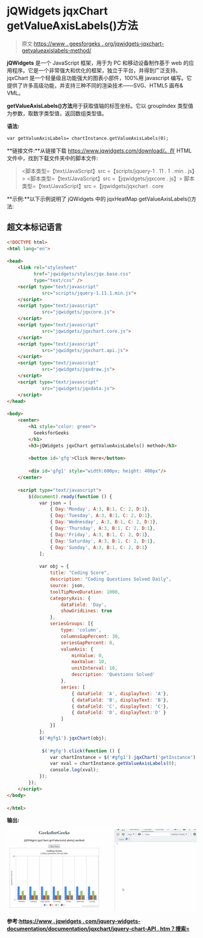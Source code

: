 # jQWidgets jqxChart getValueAxisLabels()方法

> 原文:[https://www . geesforgeks . org/jqwidgets-jqxchart-getvalueaxislabels-method/](https://www.geeksforgeeks.org/jqwidgets-jqxchart-getvalueaxislabels-method/)

**jQWidgets** 是一个 JavaScript 框架，用于为 PC 和移动设备制作基于 web 的应用程序。它是一个非常强大和优化的框架，独立于平台，并得到广泛支持。jqxChart 是一个轻量级且功能强大的图表小部件，100%用 javascript 编写。它提供了许多高级功能，并支持三种不同的渲染技术——SVG、HTML5 画布& VML。

**getValueAxisLabels()方法**用于获取值轴的标签坐标。它以 groupIndex 类型值为参数，取数字类型值，返回数组类型值。

**语法:**

```html
var getValueAxisLabels= chartInstance.getValueAxisLabels(0);
```

**链接文件:**从链接下载 https://www.jqwidgets.com/download/。在 HTML 文件中，找到下载文件夹中的脚本文件:

> <link rel="”stylesheet”" href="”jqwidgets/styles/jqx.base.css”" type="”text/css”">
> <脚本类型=【text/JavaScript】src =【scripts/jquery-1 . 11 . 1 . min . js】></脚本>
> <脚本类型=【text/JavaScript】src =【jqwidgets/jqxcore . js】></脚本>
> 脚本类型=【text/JavaScript】src =【jqwidgets/jqxchart . core

**示例:**以下示例说明了 jQWidgets 中的 jqxHeatMap getValueAxisLabels()方法:

## 超文本标记语言

```html
<!DOCTYPE html>
<html lang="en">

<head>
    <link rel="stylesheet" 
          href="jqwidgets/styles/jqx.base.css" 
          type="text/css" />
    <script type="text/javascript" 
             src="scripts/jquery-1.11.1.min.js">
    </script>
    <script type="text/javascript"
             src="jqwidgets/jqxcore.js">
    </script>
    <script type="text/javascript" 
             src="jqwidgets/jqxchart.core.js">
    </script>
    <script type="text/javascript" 
             src="jqwidgets/jqxchart.api.js">
    </script>
    <script type="text/javascript" 
             src="jqwidgets/jqxdraw.js">
    </script>
    <script type="text/javascript" 
             src="jqwidgets/jqxdata.js">
    </script>
</head>

<body>
    <center>
        <h1 style="color: green">
          GeeksforGeeks
        </h1>
        <h3>jQWidgets jqxChart getValueAxisLabels() method</h3>

        <button id='gfg'>Click Here</button>

        <div id='gfg1' style="width:600px; height: 400px"/>
    </center>

    <script type="text/javascript">
        $(document).ready(function () {
            var json = [
                { Day:'Monday', A:3, B:1, C: 2, D:1},
                { Day:'Tuesday', A:3, B:1, C: 2, D:1},
                { Day:'Wednesday', A:3, B:1, C: 2, D:1},
                { Day:'Thursday', A:3, B:1, C: 2, D:1},
                { Day:'Friday', A:3, B:1, C: 2, D:1},
                { Day:'Saturday', A:3, B:1, C: 2, D:1},
                { Day:'Sunday', A:3, B:1, C: 2, D:1}
            ];

            var obj = {
                title: "Coding Score",
                description: "Coding Questions Solved Daily",
                source: json,
                toolTipMoveDuration: 1000,
                categoryAxis: {
                    dataField: 'Day',
                    showGridLines: true
                },
                seriesGroups: [{
                    type: 'column',
                    columnsGapPercent: 30,
                    seriesGapPercent: 0,
                    valueAxis: {
                        minValue: 0,
                        maxValue: 10,
                        unitInterval: 10,
                        description: 'Questions Solved'
                    },
                    series: [
                        { dataField: 'A', displayText: 'A'},
                        { dataField: 'B', displayText: 'B'},
                        { dataField: 'C', displayText: 'C'},
                        { dataField: 'D', displayText:'D' }
                    ]
                }]
            };
            $('#gfg1').jqxChart(obj);

             $('#gfg').click(function () {
                var chartInstance = $('#gfg1').jqxChart('getInstance');
                var xval = chartInstance.getValueAxisLabels(0); 
                console.log(xval);
            });
        });
    </script>
</body>

</html>
```

**输出:**

![](img/e35e92face9c5c0aa9d1c50ad3aef08c.png)

**参考:**[**https://www . jqwidgets . com/jquery-widgets-documentation/documentation/jqxchart/jquery-chart-API . htm？搜索=**](https://www.jqwidgets.com/jquery-widgets-documentation/documentation/jqxchart/jquery-chart-api.htm?search=)